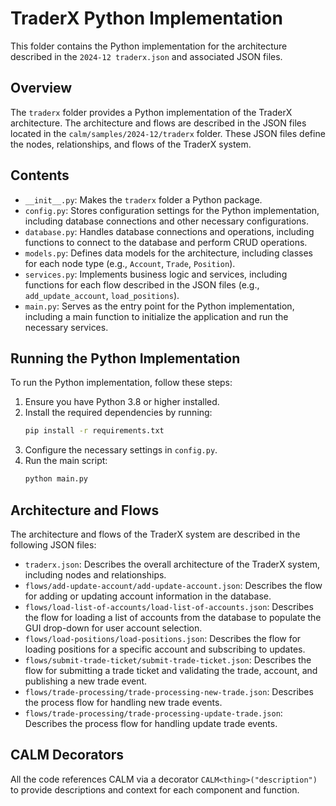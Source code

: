 # TraderX Python Implementation

This folder contains the Python implementation for the architecture described in the `2024-12 traderx.json` and associated JSON files.

## Overview

The `traderx` folder provides a Python implementation of the TraderX architecture. The architecture and flows are described in the JSON files located in the `calm/samples/2024-12/traderx` folder. These JSON files define the nodes, relationships, and flows of the TraderX system.

## Contents

- `__init__.py`: Makes the `traderx` folder a Python package.
- `config.py`: Stores configuration settings for the Python implementation, including database connections and other necessary configurations.
- `database.py`: Handles database connections and operations, including functions to connect to the database and perform CRUD operations.
- `models.py`: Defines data models for the architecture, including classes for each node type (e.g., `Account`, `Trade`, `Position`).
- `services.py`: Implements business logic and services, including functions for each flow described in the JSON files (e.g., `add_update_account`, `load_positions`).
- `main.py`: Serves as the entry point for the Python implementation, including a main function to initialize the application and run the necessary services.

## Running the Python Implementation

To run the Python implementation, follow these steps:

1. Ensure you have Python 3.8 or higher installed.
2. Install the required dependencies by running:
   ```bash
   pip install -r requirements.txt
   ```
3. Configure the necessary settings in `config.py`.
4. Run the main script:
   ```bash
   python main.py
   ```

## Architecture and Flows

The architecture and flows of the TraderX system are described in the following JSON files:

- `traderx.json`: Describes the overall architecture of the TraderX system, including nodes and relationships.
- `flows/add-update-account/add-update-account.json`: Describes the flow for adding or updating account information in the database.
- `flows/load-list-of-accounts/load-list-of-accounts.json`: Describes the flow for loading a list of accounts from the database to populate the GUI drop-down for user account selection.
- `flows/load-positions/load-positions.json`: Describes the flow for loading positions for a specific account and subscribing to updates.
- `flows/submit-trade-ticket/submit-trade-ticket.json`: Describes the flow for submitting a trade ticket and validating the trade, account, and publishing a new trade event.
- `flows/trade-processing/trade-processing-new-trade.json`: Describes the process flow for handling new trade events.
- `flows/trade-processing/trade-processing-update-trade.json`: Describes the process flow for handling update trade events.

## CALM Decorators

All the code references CALM via a decorator `CALM<thing>("description")` to provide descriptions and context for each component and function.
